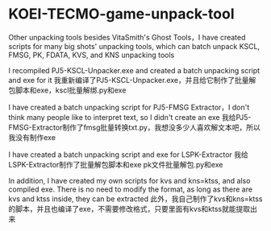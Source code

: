 # KOEI-TECMO-game-unpack-tool
Other unpacking tools besides VitaSmith's Ghost Tools，I have created scripts for many big shots' unpacking tools, which can batch unpack KSCL, FMSG, PK, FDATA, KVS, and KNS unpacking tools



I recompiled PJ5-KSCL-Unpacker.exe and created a batch unpacking script and exe for it
我重新编译了PJ5-KSCL-Unpacker.exe，并且给它制作了批量解包脚本和exe，kscl批量解绑.py和exe



I have created a batch unpacking script for PJ5-FMSG Extractor，I don't think many people like to interpret text, so I didn't create an exe
我给PJ5-FMSG-Extractor制作了fmsg批量转换txt.py，我想没多少人喜欢解文本吧，所以我没有制作exe


I have created a batch unpacking script and exe for LSPK-Extractor
我给LSPK-Extractor制作了批量解包脚本和exe    pk文件批量解包.py和exe


In addition, I have created my own scripts for kvs and kns=ktss, and also compiled exe. There is no need to modify the format, as long as there are kvs and ktss inside, they can be extracted
此外，我自己制作了kvs和kns=ktss 的脚本，并且也编译了exe，不需要修改格式，只要里面有kvs和ktss就能提取出来


